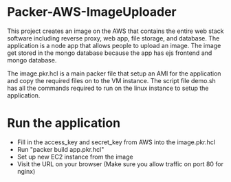 # Packer-AWS-ImageUploader
This project creates an image on the AWS that contains the entire web stack software including reverse proxy, web app, file storage, and database. The application is a node app 
that allows people to upload an image. The image get stored in the mongo database because the app has ejs frontend and mongo database. 

The image.pkr.hcl is a main packer file that setup an AMI for the application and copy the required files on to the VM instance. The script file demo.sh has all the commands
required to run on the linux instance to setup the application. 

# Run the application
- Fill in the access_key and secret_key from AWS into the image.pkr.hcl
- Run "packer build app.pkr.hcl"
- Set up new EC2 instance from the image
- Visit the URL on your browser (Make sure you allow traffic on port 80 for nginx)
